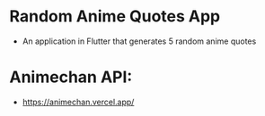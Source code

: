 # Random Anime Quotes App

- An application in Flutter that generates 5 random anime quotes

# Animechan API:

- https://animechan.vercel.app/

